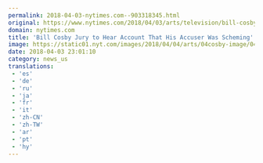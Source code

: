 ```yaml
---
permalink: 2018-04-03-nytimes.com--903318345.html
original: https://www.nytimes.com/2018/04/03/arts/television/bill-cosby-jury-to-hear-account-that-his-accuser-was-scheming.html?partner=rss&amp;emc=rss
domain: nytimes.com
title: 'Bill Cosby Jury to Hear Account That His Accuser Was Scheming'
image: https://static01.nyt.com/images/2018/04/04/arts/04cosby-image/04cosby-image-mediumThreeByTwo440.jpg
date: 2018-04-03 23:01:10
category: news_us
translations: 
 - 'es'
 - 'de'
 - 'ru'
 - 'ja'
 - 'fr'
 - 'it'
 - 'zh-CN'
 - 'zh-TW'
 - 'ar'
 - 'pt'
 - 'hy'
---
```


